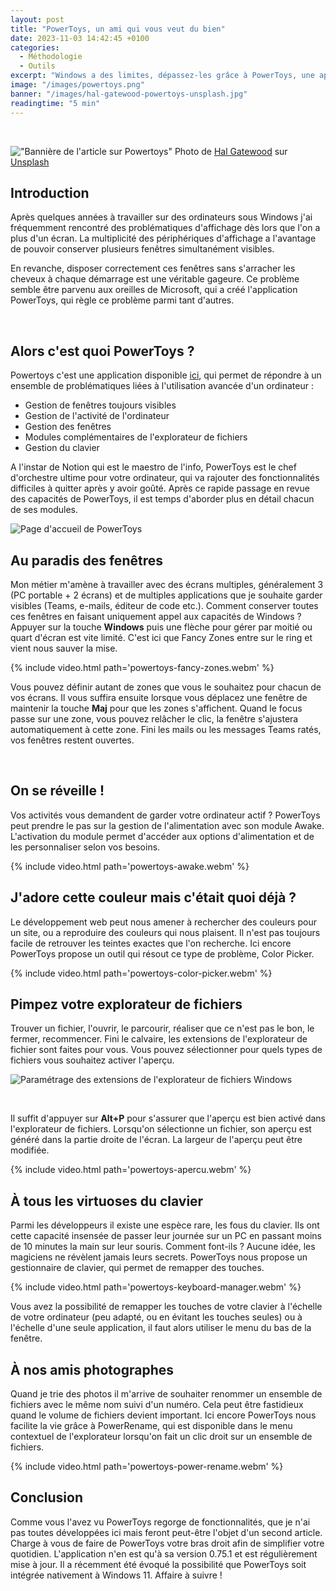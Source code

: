```yaml
---
layout: post
title: "PowerToys, un ami qui vous veut du bien"
date: 2023-11-03 14:42:45 +0100
categories:
  - Méthodologie
  - Outils
excerpt: "Windows a des limites, dépassez-les grâce à PowerToys, une application qui pimpera votre PC en quelques clics."
image: "/images/powertoys.png"
banner: "/images/hal-gatewood-powertoys-unsplash.jpg"
readingtime: "5 min"
---
```


&nbsp;

!["Bannière de l'article sur Powertoys"]({{site.url}}/images/hal-gatewood-powertoys-unsplash.jpg)
Photo de <a class="text-decoration-none" href="https://unsplash.com/fr/@halacious?utm_content=creditCopyText&utm_medium=referral&utm_source=unsplash">Hal Gatewood</a> sur <a class="text-decoration-none" href="https://unsplash.com/fr/photos/tastiera-del-computer-nera-Pr578ZCufII?utm_content=creditCopyText&utm_medium=referral&utm_source=unsplash">Unsplash</a>

## Introduction

Après quelques années à travailler sur des ordinateurs sous Windows j'ai fréquemment rencontré des problématiques d'affichage dès lors que l'on a plus d'un écran.
La multiplicité des périphériques d'affichage a l'avantage de pouvoir conserver plusieurs fenêtres simultanément visibles.

En revanche, disposer correctement ces fenêtres sans s'arracher les cheveux à chaque démarrage est une véritable gageure.
Ce problème semble être parvenu aux oreilles de Microsoft, qui a créé l'application PowerToys, qui règle ce problème parmi tant d'autres.

&nbsp;

## Alors c'est quoi PowerToys ?

Powertoys c'est une application disponible [ici](https://learn.microsoft.com/fr-fr/windows/powertoys/), qui permet de répondre à un ensemble de problématiques liées à l'utilisation avancée d'un ordinateur :

- Gestion de fenêtres toujours visibles
- Gestion de l'activité de l'ordinateur
- Gestion des fenêtres
- Modules complémentaires de l'explorateur de fichiers
- Gestion du clavier

A l'instar de Notion qui est le maestro de l'info, PowerToys est le chef d'orchestre ultime pour votre ordinateur, qui va rajouter des fonctionnalités difficiles à quitter après y avoir goûté. Après ce rapide passage en revue des capacités de PowerToys, il est temps d'aborder plus en détail chacun de ses modules.

![Page d'accueil de PowerToys]({{site.url}}/images/powertoys-homepage.png)
&nbsp;

## Au paradis des fenêtres

Mon métier m'amène à travailler avec des écrans multiples, généralement 3 (PC portable + 2 écrans) et de multiples applications que je souhaite garder visibles (Teams, e-mails, éditeur de code etc.). Comment conserver toutes ces fenêtres en faisant uniquement appel aux capacités de Windows ? Appuyer sur la touche **Windows** puis une flèche pour gérer par moitié ou quart d'écran est vite limité. C'est ici que Fancy Zones entre sur le ring et vient nous sauver la mise.

{% include video.html path='powertoys-fancy-zones.webm' %}
&nbsp;

Vous pouvez définir autant de zones que vous le souhaitez pour chacun de vos écrans. Il vous suffira ensuite lorsque vous déplacez une fenêtre de maintenir la touche **Maj** pour que les zones s'affichent. Quand le focus passe sur une zone, vous pouvez relâcher le clic, la fenêtre s'ajustera automatiquement à cette zone. Fini les mails ou les messages Teams ratés, vos fenêtres restent ouvertes.

&nbsp;

## On se réveille !

Vos activités vous demandent de garder votre ordinateur actif ? PowerToys peut prendre le pas sur la gestion de l'alimentation avec son module Awake. L'activation du module permet d'accéder aux options d'alimentation et de les personnaliser selon vos besoins.

{% include video.html path='powertoys-awake.webm' %}
&nbsp;

## J'adore cette couleur mais c'était quoi déjà ?

Le développement web peut nous amener à rechercher des couleurs pour un site, ou a reproduire des couleurs qui nous plaisent. Il n'est pas toujours facile de retrouver les teintes exactes que l'on recherche. Ici encore PowerToys propose un outil qui résout ce type de problème, Color Picker.

{% include video.html path='powertoys-color-picker.webm' %}
&nbsp;

## Pimpez votre explorateur de fichiers

Trouver un fichier, l'ouvrir, le parcourir, réaliser que ce n'est pas le bon, le fermer, recommencer. Fini le calvaire, les extensions de l'explorateur de fichier sont faites pour vous. Vous pouvez sélectionner pour quels types de fichiers vous souhaitez activer l'aperçu.

![Paramétrage des extensions de l'explorateur de fichiers Windows]({{site.url}}/images/powertoys-explorateur-fichiers.png)

&nbsp;

Il suffit d'appuyer sur **Alt+P** pour s'assurer que l'aperçu est bien activé dans l'explorateur de fichiers. Lorsqu'on sélectionne un fichier, son aperçu est généré dans la partie droite de l'écran. La largeur de l'aperçu peut être modifiée.

{% include video.html path='powertoys-apercu.webm' %}
&nbsp;

## À tous les virtuoses du clavier

Parmi les développeurs il existe une espèce rare, les fous du clavier. Ils ont cette capacité insensée de passer leur journée sur un PC en passant moins de 10 minutes la main sur leur souris. Comment font-ils ? Aucune idée, les magiciens ne révèlent jamais leurs secrets. PowerToys nous propose un gestionnaire de clavier, qui permet de remapper des touches.

{% include video.html path='powertoys-keyboard-manager.webm' %}
&nbsp;

Vous avez la possibilité de remapper les touches de votre clavier à l'échelle de votre ordinateur (peu adapté, ou en évitant les touches seules) ou à l'échelle d'une seule application, il faut alors utiliser le menu du bas de la fenêtre.

## À nos amis photographes

Quand je trie des photos il m'arrive de souhaiter renommer un ensemble de fichiers avec le même nom suivi d'un numéro. Cela peut être fastidieux quand le volume de fichiers devient important. Ici encore PowerToys nous facilite la vie grâce à PowerRename, qui est disponible dans le menu contextuel de l'explorateur lorsqu'on fait un clic droit sur un ensemble de fichiers.

{% include video.html path='powertoys-power-rename.webm' %}
&nbsp;

## Conclusion

Comme vous l'avez vu PowerToys regorge de fonctionnalités, que je n'ai pas toutes développées ici mais feront peut-être l'objet d'un second article. Charge à vous de faire de PowerToys votre bras droit afin de simplifier votre quotidien. L'application n'en est qu'à sa version 0.75.1 et est régulièrement mise à jour. Il a récemment été évoqué la possibilité que PowerToys soit intégrée nativement à Windows 11. Affaire à suivre !
